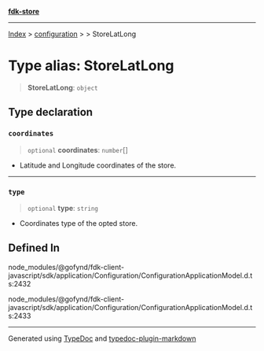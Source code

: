 [**fdk-store**](../../../README.md)
***

[Index](../../../API.md) > [configuration](../../README.md) > [<internal>](../README.md) > StoreLatLong

# Type alias: StoreLatLong

> **StoreLatLong**: `object`

## Type declaration

### `coordinates`

> `optional` **coordinates**: `number`[]

- Latitude and Longitude coordinates of the store.

***

### `type`

> `optional` **type**: `string`

- Coordinates type of the opted store.

## Defined In

node\_modules/@gofynd/fdk-client-javascript/sdk/application/Configuration/ConfigurationApplicationModel.d.ts:2432

node\_modules/@gofynd/fdk-client-javascript/sdk/application/Configuration/ConfigurationApplicationModel.d.ts:2433

***
Generated using [TypeDoc](https://typedoc.org/) and [typedoc-plugin-markdown](https://www.npmjs.com/package/typedoc-plugin-markdown)
